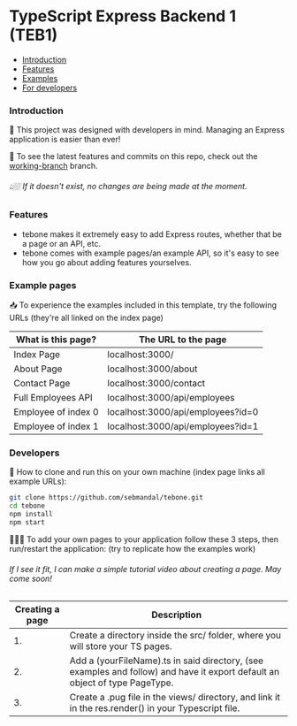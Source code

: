 # TypeScript Express Backend 1 (TEB1)

- [Introduction](#introduction)
- [Features](#features)
- [Examples](#example-pages)
- [For developers](#developers)

### Introduction

🦚 This project was designed with developers in mind. Managing an Express application is easier than ever!

📲 To see the latest features and commits on this repo, check out the [working-branch](https://github.com/sebmandal/tebone/tree/working-branch) branch.

###### 👆🏼 If it doesn't exist, no changes are being made at the moment.

### Features

- tebone makes it extremely easy to add Express routes, whether that be a page or an API, etc.
- tebone comes with example pages/an example API, so it's easy to see how you go about adding features yourselves.

### Example pages

📥 To experience the examples included in this template, try the following URLs (they're all linked on the index page)

| What is this page?  | The URL to the page               |
| ------------------- | --------------------------------- |
| Index Page          | localhost:3000/                   |
| About Page          | localhost:3000/about              |
| Contact Page        | localhost:3000/contact            |
| Full Employees API  | localhost:3000/api/employees      |
| Employee of index 0 | localhost:3000/api/employees?id=0 |
| Employee of index 1 | localhost:3000/api/employees?id=1 |

### Developers

📑 How to clone and run this on your own machine (index page links all example URLs):

```bash
git clone https://github.com/sebmandal/tebone.git
cd tebone
npm install
npm start
```

👨🏻‍💻 To add your own pages to your application follow these 3 steps, then run/restart the application: (try to replicate how the examples work)

###### If I see it fit, I can make a simple tutorial video about creating a page. May come soon!

| Creating a page | Description                                                                                                                 |
| --------------- | --------------------------------------------------------------------------------------------------------------------------- |
| 1.              | Create a directory inside the src/ folder, where you will store your TS pages.                                              |
| 2.              | Add a (yourFileName).ts in said directory, (see examples and follow) and have it export default an object of type PageType. |
| 3.              | Create a .pug file in the views/ directory, and link it in the res.render() in your Typescript file.                        |
